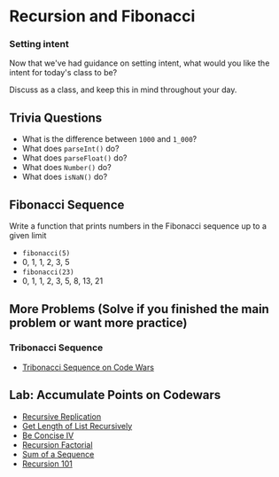 # Recursion and Fibonacci

### Setting intent

Now that we've had guidance on setting intent, what would you like the intent for today's class to be?

Discuss as a class, and keep this in mind throughout your day.

## Trivia Questions

- What is the difference between `1000` and `1_000`?
- What does `parseInt()` do?
- What does `parseFloat()` do?
- What does `Number()` do?
- What does `isNaN()` do?

## Fibonacci Sequence

Write a function that prints numbers in the Fibonacci sequence up to a given limit

- `fibonacci(5)`
- 0, 1, 1, 2, 3, 5
- `fibonacci(23)`
- 0, 1, 1, 2, 3, 5, 8, 13, 21

## More Problems (Solve if you finished the main problem or want more practice)

### Tribonacci Sequence

- [Tribonacci Sequence on Code Wars](https://www.codewars.com/kata/556deca17c58da83c00002db)

## Lab: Accumulate Points on Codewars

- [Recursive Replication](https://www.codewars.com/kata/57547f9182655569ab0008c4/javascript)
- [Get Length of List Recursively](https://www.codewars.com/kata/57a83e447cb1f32de80000d5)
- [Be Concise IV](https://www.codewars.com/kata/5703c093022cd1aae90012c9)
- [Recursion Factorial](https://www.codewars.com/kata/5694cb0ec554589633000036)
- [Sum of a Sequence](https://www.codewars.com/kata/586f6741c66d18c22800010a)
- [Recursion 101](https://www.codewars.com/kata/5b752a42b11814b09c00005d)

